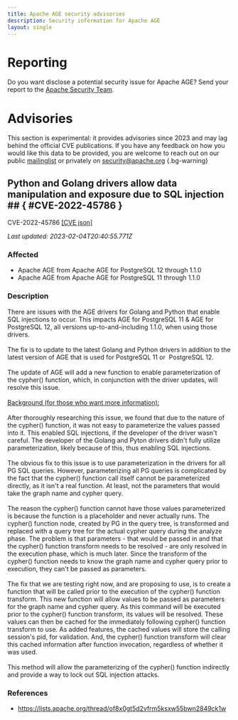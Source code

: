 ```yaml
---
title: Apache AGE security advisories
description: Security information for Apache AGE
layout: single
---
```


# Reporting

Do you want disclose a potential security issue for Apache AGE? Send your report to the [Apache Security Team](mailto:security@apache.org).

# Advisories

This section is experimental: it provides advisories since 2023 and may lag behind the official CVE publications. If you have any feedback on how you would like this data to be provided, you are welcome to reach out on our public [mailinglist](/mailinglist) or privately on [security@apache.org](mailto:security@apache.org)
{.bg-warning}

## Python and Golang drivers allow data manipulation and exposure due to SQL injection ## { #CVE-2022-45786 }

CVE-2022-45786 [\[CVE json\]](./CVE-2022-45786.cve.json)

_Last updated: 2023-02-04T20:40:55.771Z_

### Affected

* Apache AGE from Apache AGE for PostgreSQL 12 through 1.1.0
* Apache AGE from Apache AGE for PostgreSQL 11 through 1.1.0


### Description

There are issues with the AGE drivers for Golang and Python that enable SQL injections to occur. This impacts AGE for PostgreSQL 11 &amp; AGE for PostgreSQL 12, all versions up-to-and-including 1.1.0, when using those drivers.<br><br>The fix is to update to the latest Golang and Python drivers in addition to the latest version of AGE that is used for PostgreSQL 11 or&nbsp; PostgreSQL 12.<br><br>The update of AGE will add a new function to enable parameterization of the cypher() function, which, in conjunction with the driver updates, will resolve this issue.<br><br><u>Background (for those who want more information):</u><br><br>After thoroughly researching this issue, we found that due to the nature of the cypher() function, it was not easy to parameterize the values passed into it. This enabled SQL injections, if the developer of the driver wasn't careful. The developer of the Golang and Pyton drivers didn't fully utilize parameterization, likely because of this, thus enabling SQL injections.<br><br>The obvious fix to this issue is to use parameterization in the drivers for all PG SQL queries. However, parameterizing all PG queries is complicated by the fact that the cypher() function call itself cannot be parameterized directly, as it isn't a real function. At least, not the parameters that would take the graph name and cypher query.<br><br>The reason the cypher() function cannot have those values parameterized is because the function is a placeholder and never actually runs. The cypher() function node, created by PG in the query tree, is transformed and replaced with a query tree for the actual cypher query during the analyze phase. The problem is that parameters - that would be passed in and that the cypher() function transform needs to be resolved - are only resolved in the execution phase, which is much later. Since the transform of the cypher() function needs to know the graph name and cypher query prior to execution, they can't be passed as parameters.<br><br>The fix that we are testing right now, and are proposing to use, is to create a function that will be called prior to the execution of the cypher() function transform. This new function will allow values to be passed as parameters for the graph name and cypher query. As this command will be executed prior to the cypher() function transform, its values will be resolved. These values can then be cached for the immediately following cypher() function transform to use. As added features, the cached values will store the calling session's pid, for validation. And, the cypher() function transform will clear this cached information after function invocation, regardless of whether it was used.<br><br>This method will allow the parameterizing of the cypher() function indirectly and provide a way to lock out SQL injection attacks.

### References
* https://lists.apache.org/thread/of8x0gt5d2vfrm5ksxw55bwn2849ck1w
